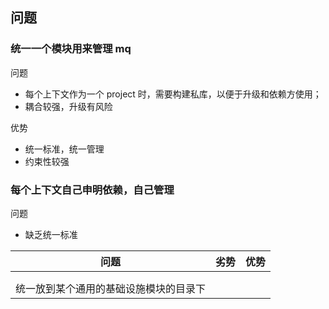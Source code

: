 ## 问题

### 统一一个模块用来管理 mq

问题
- 每个上下文作为一个 project 时，需要构建私库，以便于升级和依赖方使用；
- 耦合较强，升级有风险

优势
- 统一标准，统一管理
- 约束性较强

### 每个上下文自己申明依赖，自己管理

问题
- 缺乏统一标准

| 问题 | 劣势 | 优势 |
|---|---|---|
|  |  |  |
|  |  | |
| 统一放到某个通用的基础设施模块的目录下 | | |

## 